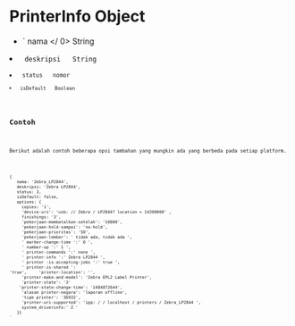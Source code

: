 # PrinterInfo Object

* ` nama </ 0>  String</li>
<li><code> deskripsi </ 0>  String</li>
<li><code> status </ 0>  nomor</li>
<li><code> isDefault </ 0>  Boolean</li>
</ul>

<h2 spaces-before="0">Contoh</h2>

<p spaces-before="0">Berikut adalah contoh beberapa opsi tambahan yang mungkin ada yang berbeda pada setiap platform.</p>

<pre><code class="javascript">{
   nama: 'Zebra_LP2844',
   deskripsi: 'Zebra LP2844',
   status: 3,
   isDefault: false,
   options: {
     copies: '1',
     'device-uri': 'usb: // Zebra / LP2844? location = 14200000' ,
     finishings: '3',
     'pekerjaan-membatalkan-setelah': '10800',
     'pekerjaan-hold-sampai': 'no-hold',
     'pekerjaan-prioritas': '50',
     'pekerjaan-lembar': ' tidak ada, tidak ada ',
     ' marker-change-time ':' 0 ',
     ' number-up ':' 1 ',
     ' printer-commands ':' none ',
     ' printer-info ':' Zebra LP2844 ',
     ' printer -is-accepting-jobs ':' true ',
     ' printer-is-shared ':
'true',     'printer-location': '',
     'printer-make-and-model': 'Zebra EPL2 Label Printer',
     'printer-state': '3'
    'printer-state-change-time': '1484872644',
     'alasan printer-negara': 'laporan offline',
     'tipe printer': '36932',
     'printer-uri-supported': 'ipp: / / localhost / printers / Zebra_LP2844 ',
     system_driverinfo:' Z '
   }}
`</pre>
